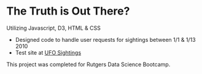 # The Truth is Out There?
Utilizing Javascript, D3, HTML & CSS

* Designed code to handle user requests for sightings between 1/1 & 1/13 2010
* Test site at [UFO Sightings](https://jjjjjeb.github.io/DOM_Javascript_Exercise/)

This project was completed for Rutgers Data Science Bootcamp.